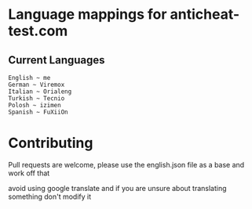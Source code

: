 # Language mappings for anticheat-test.com

## Current Languages
```
English ~ me
German ~ Viremox
Italian ~ Orialeng
Turkish ~ Tecnio
Polosh ~ izimen
Spanish ~ FuXiiOn
```

# Contributing
Pull requests are welcome, please use the english.json file as a base and work off that

avoid using google translate and if you are unsure about translating something don't modify it
